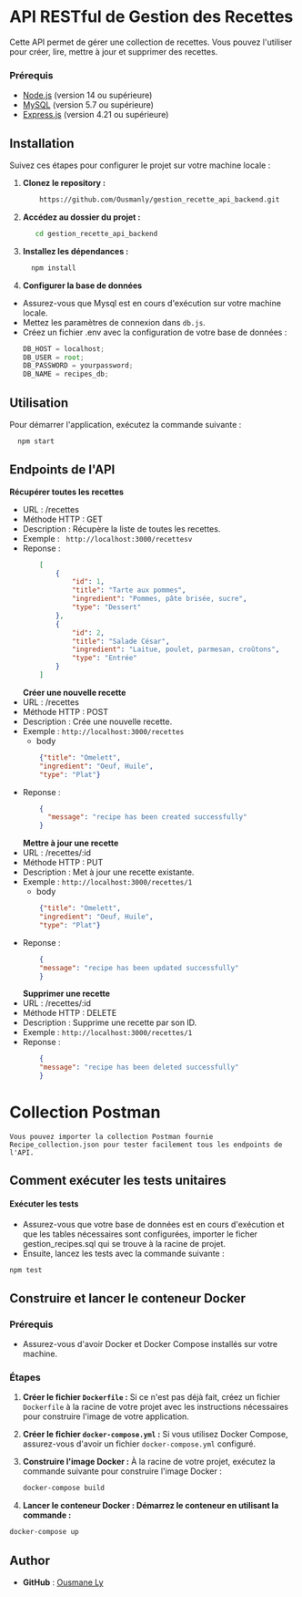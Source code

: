 # API RESTful de Gestion des Recettes

Cette API permet de gérer une collection de recettes. Vous pouvez l'utiliser pour créer, lire, mettre à jour et supprimer des recettes.

### Prérequis

- [Node.js](https://nodejs.org/) (version 14 ou supérieure)
- [MySQL](https://www.mysql.com/) (version 5.7 ou supérieure)
- [Express.js](https://www.npmjs.com/package/express) (version 4.21 ou supérieure)

## Installation

Suivez ces étapes pour configurer le projet sur votre machine locale :

1. **Clonez le repository :**

   ```bash
       https://github.com/Ousmanly/gestion_recette_api_backend.git
   ```

2. **Accédez au dossier du projet :**

   ```bash
      cd gestion_recette_api_backend
   ```

3. **Installez les dépendances :**

   ```bash
     npm install
   ```

4. **Configurer la base de données**

- Assurez-vous que Mysql est en cours d'exécution sur votre machine locale.
- Mettez les paramètres de connexion dans `db.js`.
- Créez un fichier .env avec la configuration de votre base de données :
  ```js
  DB_HOST = localhost;
  DB_USER = root;
  DB_PASSWORD = yourpassword;
  DB_NAME = recipes_db;
  ```

## Utilisation

Pour démarrer l'application, exécutez la commande suivante :

```bash
  npm start
```

## Endpoints de l'API

**Récupérer toutes les recettes**

- URL : /recettes
- Méthode HTTP : GET
- Description : Récupère la liste de toutes les recettes.
- Exemple : ` http://localhost:3000/recettesv`
- Reponse :
  ```JSON
      [
          {
              "id": 1,
              "title": "Tarte aux pommes",
              "ingredient": "Pommes, pâte brisée, sucre",
              "type": "Dessert"
          },
          {
              "id": 2,
              "title": "Salade César",
              "ingredient": "Laitue, poulet, parmesan, croûtons",
              "type": "Entrée"
          }
      ]
  ```
  **Créer une nouvelle recette**
- URL : /recettes
- Méthode HTTP : POST
- Description : Crée une nouvelle recette.
- Exemple :
  `http://localhost:3000/recettes`
  - body
  ```JSON
      {"title": "Omelett",
      "ingredient": "Oeuf, Huile",
      "type": "Plat"}
  ```
- Reponse :
  ```JSON
      {
        "message": "recipe has been created successfully"
      }
  ```
  **Mettre à jour une recette**
- URL : /recettes/:id
- Méthode HTTP : PUT
- Description : Met à jour une recette existante.
- Exemple :
  `http://localhost:3000/recettes/1`
  - body
  ```JSON
      {"title": "Omelett",
      "ingredient": "Oeuf, Huile",
      "type": "Plat"}
  ```
- Reponse :
  ```JSON
      {
      "message": "recipe has been updated successfully"
      }
  ```
  **Supprimer une recette**
- URL : /recettes/:id
- Méthode HTTP : DELETE
- Description : Supprime une recette par son ID.
- Exemple :
  `http://localhost:3000/recettes/1`
- Reponse :
  ```JSON
      {
      "message": "recipe has been deleted successfully"
      }
  ```

# Collection Postman

    Vous pouvez importer la collection Postman fournie Recipe_collection.json pour tester facilement tous les endpoints de l'API.

## Comment exécuter les tests unitaires

#### Exécuter les tests

- Assurez-vous que votre base de données est en cours d'exécution et que les tables nécessaires sont configurées, importer le ficher gestion_recipes.sql qui se trouve à la racine de projet.
- Ensuite, lancez les tests avec la commande suivante :

```bash
npm test
```

## Construire et lancer le conteneur Docker

### Prérequis

- Assurez-vous d'avoir Docker et Docker Compose installés sur votre machine.

### Étapes

1. **Créer le fichier `Dockerfile` :**
   Si ce n'est pas déjà fait, créez un fichier `Dockerfile` à la racine de votre projet avec les instructions nécessaires pour construire l'image de votre application.

2. **Créer le fichier `docker-compose.yml` :**
   Si vous utilisez Docker Compose, assurez-vous d'avoir un fichier `docker-compose.yml` configuré.

3. **Construire l'image Docker :**
   À la racine de votre projet, exécutez la commande suivante pour construire l'image Docker :

   ```bash
   docker-compose build
   ```

4. **Lancer le conteneur Docker : Démarrez le conteneur en utilisant la commande :**

```bash
docker-compose up
```

## Author

- **GitHub** : [Ousmane Ly](https://github.com/Ousmanly)
